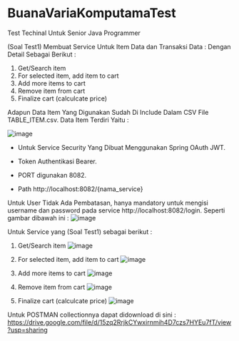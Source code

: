 # BuanaVariaKomputamaTest
Test Techinal Untuk Senior Java Programmer

(Soal Test1)
Membuat Service Untuk Item Data dan Transaksi Data : 
Dengan Detail Sebagai Berikut : 
1. Get/Search item
2. For selected item, add item to cart
3. Add more items to cart
4. Remove item from cart
5. Finalize cart (calculcate price)

Adapun Data Item Yang Digunakan Sudah Di Include Dalam CSV File TABLE_ITEM.csv.
Data Item Terdiri Yaitu :

![image](https://user-images.githubusercontent.com/34059058/129319040-3bab5246-2e73-4521-9e14-936d46d7ef64.png)

* Untuk Service Security Yang Dibuat Menggunakan Spring OAuth JWT. 

* Token Authentikasi Bearer.

* PORT digunakan 8082.

* Path http://localhost:8082/{nama_service}

Untuk User Tidak Ada Pembatasan, hanya mandatory untuk mengisi username dan password pada service http://localhost:8082/login. Seperti gambar dibawah ini : 
![image](https://user-images.githubusercontent.com/34059058/129319546-a02feb95-e91e-4d34-b9db-ebdd38890428.png)


Untuk Service yang (Soal Test1) sebagai berikut : 

1. Get/Search item
![image](https://user-images.githubusercontent.com/34059058/129319748-85b2d29a-c721-4146-a737-409930b3d421.png)

2. For selected item, add item to cart
![image](https://user-images.githubusercontent.com/34059058/129319904-a7a5d255-dc7f-4aa1-a155-c256706cb987.png)

3. Add more items to cart
![image](https://user-images.githubusercontent.com/34059058/129320044-3776ea60-e2f8-4cca-afa5-3e67f62d67f3.png)

4. Remove item from cart
![image](https://user-images.githubusercontent.com/34059058/129320227-bb06fc6c-a31f-48e3-96e6-404adc11afe9.png)

5. Finalize cart (calculcate price)
![image](https://user-images.githubusercontent.com/34059058/129320350-6ac1d0b5-8694-488e-9c68-bc53cd7ea0fe.png)


Untuk POSTMAN collectionnya dapat didownload di sini : 
https://drive.google.com/file/d/15zq2RrjkCYwxirnmih4D7czs7HYEu7fT/view?usp=sharing



